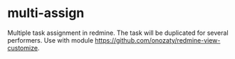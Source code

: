 # multi-assign
Multiple task assignment in redmine. The task will be duplicated for several performers.
Use with module https://github.com/onozaty/redmine-view-customize.
